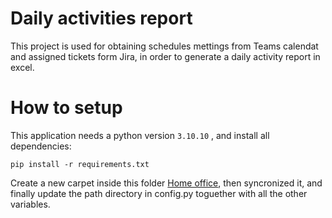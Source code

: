 # Daily activities report
This project is used for obtaining schedules mettings from Teams calendat and assigned tickets form Jira, in order to generate a daily activity report in excel.

# How to setup
This application needs a python version ```3.10.10``` , and install all dependencies: 
```
pip install -r requirements.txt
```
Create a new carpet inside this folder [Home office](https://grupocarso.sharepoint.com/sites/QTCEng1/Documentos%20compartidos/Forms/AllItems.aspx?id=%2Fsites%2FQTCEng1%2FDocumentos%20compartidos%2FHome%20office&viewid=7a9e6d74%2D03c6%2D4597%2D9ca8%2D62380e23e828),
then syncronized it, and finally update the path directory in config.py toguether with all the other variables.
